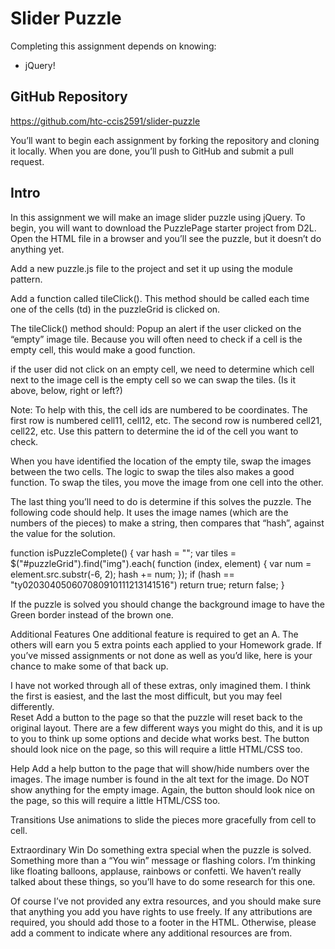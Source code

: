 # Slider Puzzle
Completing this assignment depends on knowing:

- jQuery!

## GitHub Repository
https://github.com/htc-ccis2591/slider-puzzle

You’ll want to begin each assignment by forking the repository and cloning it locally.  When you are done, you’ll push to GitHub and submit a pull request.

## Intro
In this assignment we will make an image slider puzzle using jQuery.  To begin, you will want to download the PuzzlePage starter project from D2L.  Open the HTML file in a browser and you’ll see the puzzle, but it doesn’t do anything yet.

Add a new puzzle.js file to the project and set it up using the module pattern.

Add a function called tileClick().  This method should be called each time one of the cells (td) in the puzzleGrid is clicked on.

The tileClick() method should:
Popup an alert if the user clicked on the “empty” image tile.  Because you will often need to check if a cell is the empty cell, this would make a good function.

if the user did not click on an empty cell, we need to determine which cell next to the image cell is the empty cell so we can swap the tiles.  (Is it above, below, right or left?)

Note: To help with this, the cell ids are numbered to be coordinates.  The first row is numbered cell11, cell12, etc. The second row is numbered cell21, cell22, etc.  Use this pattern to determine the id of the cell you want to check.

When you have identified the location of the empty tile, swap the images between the two cells.  The logic to swap the tiles also makes a good function.  To swap the tiles, you move the image from one cell into the other.

The last thing you’ll need to do is determine if this solves the puzzle.  The following code should help.  It uses the image names (which are the numbers of the pieces) to make a string, then compares that “hash”, against the value for the solution.

function isPuzzleComplete() {
   var hash = "";
   var tiles = $("#puzzleGrid").find("img").each(
       function (index, element) {
           var num = element.src.substr(-6, 2);
           hash += num;
       });
   if (hash == "ty020304050607080910111213141516")
       return true;
   return false;
}


If the puzzle is solved you should change the background image to have the Green border instead of the brown one.

Additional Features
One additional feature is required to get an A.  The others will earn you 5 extra points each applied to your Homework grade.  If you’ve missed assignments or not done as well as you’d like, here is your chance to make some of that back up.  

I have not worked through all of these extras, only imagined them.  I think the first is easiest, and the last the most difficult, but you may feel differently.  
Reset
Add a button to the page so that the puzzle will reset back to the original layout.  There are a few different ways you might do this, and it is up to you to think up some options and decide what works best.  The button should look nice on the page, so this will require a little HTML/CSS too.

Help
Add a help button to the page that will show/hide numbers over the images.  The image number is found in the alt text for the image.  Do NOT show anything for the empty image.  Again, the button should look nice on the page, so this will require a little HTML/CSS too.

Transitions
Use animations to slide the pieces more gracefully from cell to cell.

Extraordinary Win
Do something extra special when the puzzle is solved.  Something more than a “You win” message or flashing colors.  I’m thinking like floating balloons, applause, rainbows or confetti.  We haven’t really talked about these things, so you’ll have to do some research for this one.  

Of course I’ve not provided any extra resources, and you should make sure that anything you add you have rights to use freely.  If any attributions are required, you should add those to a footer in the HTML.  Otherwise, please add a comment to indicate where any additional resources are from.
